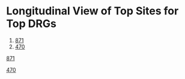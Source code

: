 
# Longitudinal View of Top Sites for Top DRGs  
1. [871](https://michaelvigoda.com/Charts/Top_sites_871.html)  
2. [470](https://michaelvigoda.com/Charts/Top_sites_470.html)


[871](https://michaelvigoda.com/Charts/Top_sites_871.html)  

[470](https://michaelvigoda.com/Charts/Top_sites_470.html)